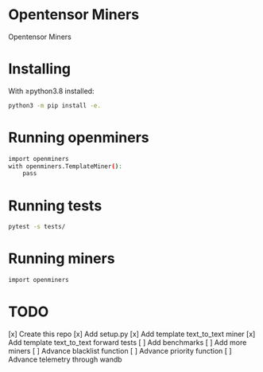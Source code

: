 # Opentensor Miners
Opentensor Miners

# Installing
With ≥python3.8 installed:
```bash
python3 -m pip install -e.
```

# Running openminers
```bash
import openminers
with openminers.TemplateMiner():
    pass
```

# Running tests
```bash
pytest -s tests/
```

# Running miners
```bash
import openminers


```

# TODO
[x] Create this repo
[x] Add setup.py
[x] Add template text_to_text miner
[x] Add template text_to_text forward tests 
[ ] Add benchmarks
[ ] Add more miners
[ ] Advance blacklist function
[ ] Advance priority function
[ ] Advance telemetry through wandb